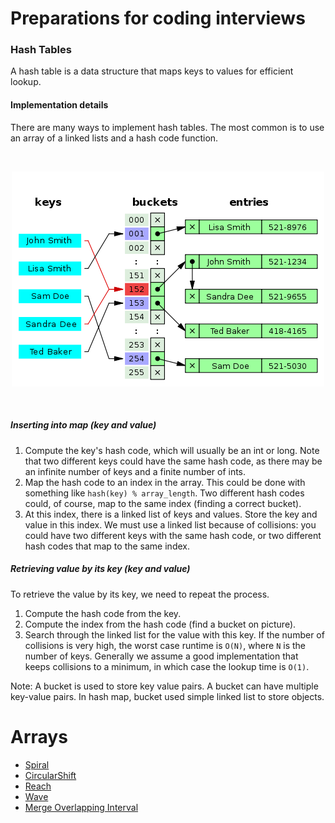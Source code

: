 # Preparations for coding interviews

### Hash Tables
A hash table is a data structure that maps keys to values for efficient lookup.

#### Implementation details
There are many ways to implement hash tables. The most common is to use an array of a linked lists and a hash code 
function.

<br/>
<p align="center">
  <img src="https://raw.githubusercontent.com/ykushch/coding-interview/master/resources/hashmap_01%20.png">
</p>
<br/>

##### Inserting into map (key and value)
1. Compute the key's hash code, which will usually be an int or long. Note that two different keys could have the 
same hash code, as there may be an infinite number of keys and a finite number of ints.
2. Map the hash code to an index in the array. This could be done with something like `hash(key) % array_length`. 
Two different hash codes could, of course, map to the same index (finding a correct bucket).
3. At this index, there is a linked list of keys and values. Store the key and value in this index. We must use a
linked list because of collisions: you could have two different keys with the same hash code, or two different
hash codes that map to the same index.

##### Retrieving value by its key (key and value)
To retrieve the value by its key, we need to repeat the process. 

1. Compute the hash code from the key. 
2. Compute the index from the hash code (find a bucket on picture). 
3. Search through the linked list for the value with this key. If the number of collisions is very high, 
the worst case runtime is `O(N)`, where `N` is the number of keys. Generally we assume a good implementation that 
keeps collisions to a minimum, in which case the lookup time is `O(1)`.

Note: A bucket is used to store key value pairs. A bucket can have multiple key-value pairs. In hash map, 
bucket used simple linked list to store objects.

# Arrays
- [Spiral](https://github.com/ykushch/codinginterview/blob/master/src/main/java/com/ykushch/solution/arrays/Spiral.java)
- [CircularShift](https://github.com/ykushch/codinginterview/blob/master/src/main/java/com/ykushch/solution/arrays/CircularShift.java)
- [Reach](https://github.com/ykushch/codinginterview/blob/master/src/main/java/com/ykushch/solution/arrays/Reach.java)
- [Wave](https://github.com/ykushch/codinginterview/blob/master/src/main/java/com/ykushch/solution/arrays/Wave.java)
- [Merge Overlapping Interval](https://github.com/ykushch/codinginterview/blob/master/src/main/java/com/ykushch/solution/arrays/IntervalMerge.java)
